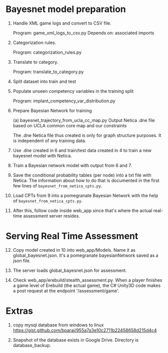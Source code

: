 
Bayesnet model preparation
==========================

1. Handle XML game logs and convert to CSV file.

    Program: game_xml_logs_to_csv.py
    Depends on: associated imports

2. Categorization rules.

    Program: categorization_rules.py

3. Translate to category.

    Program: translate_to_category.py


4. Split dataset into train and test


5. Populate unseen competency variables in the training split

    Program: implant_competency_var_distribution.py


6. Prepare Bayesian Network for training

    (a) bayesnet_trajectory_from_ucla_cc_map.py
         Output Netica .dne file based on UCLA common core map and our constraints

    The .dne Netica file thus created is only for graph structure purposes.
    It is independent of any training data.

7. Use .dne created in 6 and train/test data created in 4 to train a new bayesnet model with Netica.

8. Train a Bayesian network model with output from 6 and 7.

9. Save the conditional probability tables (per node) into a txt file with Netica.
   The information about how to do that is documented in the first few lines of
   `bayesnet_from_netica_cpts.py`.

10. Load CPTs from 9 into a pomegranate Bayesian Network with the help of `bayesnet_from_netica_cpts.py`.

11. After this, follow code inside web_app since that's where the actual real-time assessment server resides.


Serving Real Time Assessment
============================

12. Copy model created in 10 into web_app/Models. Name it as global_bayesnet.json.
    It's a pomegranate bayesianNetwork saved as a json file.

13. The server loads global_bayesnet.json for assessment.

14. Check web_app/erebuild/stealth_assessment.py. When a player finishes a game level of Erebuild (the actual game),
    the C# Unity3D code makes a post request at the endpoint '/assessment/game'.


Extras
======

1. copy mysql database from windows to linux
    https://gist.github.com/bparaj/955a7a3e10c2711b22458658d215d4c4

2. Snapshot of the database exists in Google Drive. Directory is database\_backup.
